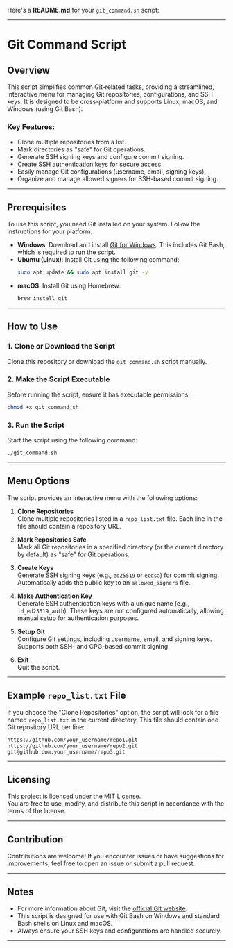 Here's a **README.md** for your `git_command.sh` script:

---

# Git Command Script

## Overview

This script simplifies common Git-related tasks, providing a streamlined, interactive menu for managing Git repositories, configurations, and SSH keys. It is designed to be cross-platform and supports Linux, macOS, and Windows (using Git Bash).

### Key Features:
- Clone multiple repositories from a list.
- Mark directories as "safe" for Git operations.
- Generate SSH signing keys and configure commit signing.
- Create SSH authentication keys for secure access.
- Easily manage Git configurations (username, email, signing keys).
- Organize and manage allowed signers for SSH-based commit signing.

---

## Prerequisites

To use this script, you need Git installed on your system. Follow the instructions for your platform:

- **Windows**: Download and install [Git for Windows](https://gitforwindows.org/). This includes Git Bash, which is required to run the script.
- **Ubuntu (Linux)**: Install Git using the following command:
  ```bash
  sudo apt update && sudo apt install git -y
  ```
- **macOS**: Install Git using Homebrew:
  ```bash
  brew install git
  ```

---

## How to Use

### 1. Clone or Download the Script
Clone this repository or download the `git_command.sh` script manually.

### 2. Make the Script Executable
Before running the script, ensure it has executable permissions:
```bash
chmod +x git_command.sh
```

### 3. Run the Script
Start the script using the following command:
```bash
./git_command.sh
```

---

## Menu Options

The script provides an interactive menu with the following options:

1. **Clone Repositories**  
   Clone multiple repositories listed in a `repo_list.txt` file. Each line in the file should contain a repository URL.

2. **Mark Repositories Safe**  
   Mark all Git repositories in a specified directory (or the current directory by default) as "safe" for Git operations.

3. **Create Keys**  
   Generate SSH signing keys (e.g., `ed25519` or `ecdsa`) for commit signing. Automatically adds the public key to an `allowed_signers` file.

4. **Make Authentication Key**  
   Generate SSH authentication keys with a unique name (e.g., `id_ed25519_auth`). These keys are not configured automatically, allowing manual setup for authentication purposes.

5. **Setup Git**  
   Configure Git settings, including username, email, and signing keys. Supports both SSH- and GPG-based commit signing.

6. **Exit**  
   Quit the script.

---

## Example `repo_list.txt` File

If you choose the "Clone Repositories" option, the script will look for a file named `repo_list.txt` in the current directory. This file should contain one Git repository URL per line:

```plaintext
https://github.com/your_username/repo1.git
https://github.com/your_username/repo2.git
git@github.com:your_username/repo3.git
```

---

## Licensing

This project is licensed under the [MIT License](https://opensource.org/licenses/MIT).  
You are free to use, modify, and distribute this script in accordance with the terms of the license.

---

## Contribution

Contributions are welcome! If you encounter issues or have suggestions for improvements, feel free to open an issue or submit a pull request.

---

## Notes

- For more information about Git, visit the [official Git website](https://git-scm.com/).
- This script is designed for use with Git Bash on Windows and standard Bash shells on Linux and macOS.
- Always ensure your SSH keys and configurations are handled securely.

---
